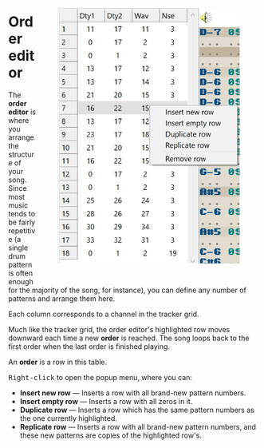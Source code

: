 <figure style="float: right;">

![Screenshot of the order editor](img/order_editor.png)

</figure>

# Order editor

The **order editor** is where you arrange the structure of your song.
Since most music tends to be fairly repetitive (a single drum pattern is often enough for the majority of the song, for instance), you can define any number of patterns and arrange them here.

Each column corresponds to a channel in the tracker grid.

Much like the tracker grid, the order editor's highlighted row moves downward each time a new **order** is reached.
The song loops back to the first order when the last order is finished playing.

An **order** is a row in this table.

<kbd>Right-click</kbd> to open the popup menu, where you can:

- **Insert new row** — Inserts a row with all brand-new pattern numbers.
- **Insert empty row** — Inserts a row with all zeros in it.
- **Duplicate row** — Inserts a row which has the same pattern numbers as the one currently highlighted.
- **Replicate row** — Inserts a row with all brand-new pattern numbers, and these new patterns are copies of the highlighted row's.
